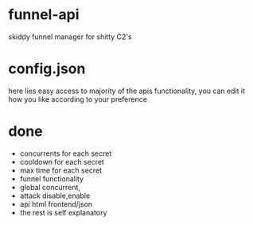 # funnel-api
skiddy funnel manager for shitty C2's

# config.json
here lies easy access to majority of the apis functionality, you can edit it how you like according to your preference

# done
- concurrents for each secret
- cooldown for each secret
- max time for each secret
- funnel functionality
- global concurrent,
- attack disable,enable
- api html frontend/json
- the rest is self explanatory
